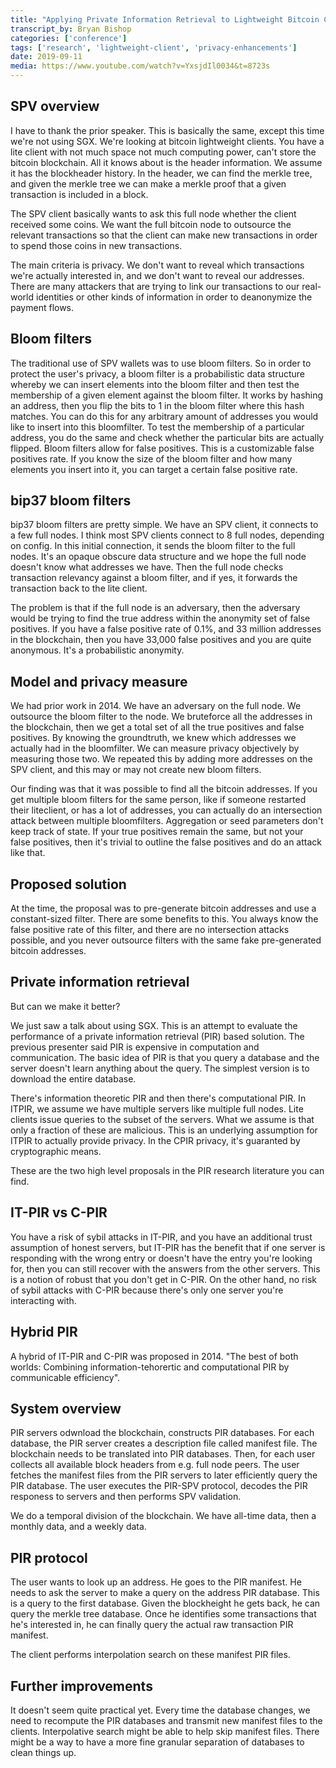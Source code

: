```yaml
---
title: "Applying Private Information Retrieval to Lightweight Bitcoin Clients"
transcript_by: Bryan Bishop
categories: ['conference']
tags: ['research', 'lightweight-client', 'privacy-enhancements']
date: 2019-09-11
media: https://www.youtube.com/watch?v=YxsjdIl0034&t=8723s
---
```

## SPV overview

I have to thank the prior speaker. This is basically the same, except this time we're not using SGX. We're looking at bitcoin lightweight clients. You have a lite client with not much space not much computing power, can't store the bitcoin blockchain. All it knows about is the header information. We assume it has the blockheader history. In the header, we can find the merkle tree, and given the merkle tree we can make a merkle proof that a given transaction is included in a block.

The SPV client basically wants to ask this full node whether the client received some coins. We want the full bitcoin node to outsource the relevant transactions so that the client can make new transactions in order to spend those coins in new transactions.

The main criteria is privacy. We don't want to reveal which transactions we're actually interested in, and we don't want to reveal our addresses. There are many attackers that are trying to link our transactions to our real-world identities or other kinds of information in order to deanonymize the payment flows.

## Bloom filters

The traditional use of SPV wallets was to use bloom filters. So in order to protect the user's privacy, a bloom filter is a probabilistic data structure whereby we can insert elements into the bloom filter and then test the membership of a given element against the bloom filter. It works by hashing an address, then you flip the bits to 1 in the bloom filter where this hash matches. You can do this for any arbitrary amount of addresses you would like to insert into this bloomfilter. To test the membership of a particular address, you do the same and check whether the particular bits are actually flipped. Bloom filters allow for false positives. This is a customizable false positives rate. If you know the size of the bloom filter and how many elements you insert into it, you can target a certain false positive rate.

## bip37 bloom filters

bip37 bloom filters are pretty simple. We have an SPV client, it connects to a few full nodes. I think most SPV clients connect to 8 full nodes, depending on config. In this initial connection, it sends the bloom filter to the full nodes. It's an opaque obscure data structure and we hope the full node doesn't know what addresses we have. Then the full node checks transaction relevancy against a bloom filter, and if yes, it forwards the transaction back to the lite client.

The problem is that if the full node is an adversary, then the adversary would be trying to find the true address within the anonymity set of false positives. If you have a false positive rate of 0.1%, and 33 million addresses in the blockchain, then you have 33,000 false positives and you are quite anonymous. It's a probabilistic anonymity.

## Model and privacy measure

We had prior work in 2014. We have an adversary on the full node. We outsource the bloom filter to the node. We bruteforce all the addresses in the blockchain, then we get a total set of all the true positives and false positives. By knowing the groundtruth, we knew which addresses we actually had in the bloomfilter. We can measure privacy objectively by measuring those two. We repeated this by adding more addresses on the SPV client, and this may or may not create new bloom filters.

Our finding was that it was possible to find all the bitcoin addresses. If you get multiple bloom filters for the same person, like if someone restarted their liteclient, or has a lot of addresses, you can actually do an intersection attack between multiple bloomfilters. Aggregation or seed parameters don't keep track of state. If your true positives remain the same, but not your false positives, then it's trivial to outline the false positives and do an attack like that.

## Proposed solution

At the time, the proposal was to pre-generate bitcoin addresses and use a constant-sized filter. There are some benefits to this. You always know the false positive rate of this filter, and there are no intersection attacks possible, and you never outsource filters with the same fake pre-generated bitcoin addresses.

## Private information retrieval

But can we make it better?

We just saw a talk about using SGX. This is an attempt to evaluate the performance of a private information retrieval (PIR) based solution. The previous presenter said PIR is expensive in computation and communication. The basic idea of PIR is that you query a database and the server doesn't learn anything about the query. The simplest version is to download the entire database.

There's information theoretic PIR and then there's computational PIR. In ITPIR, we assume we have multiple servers like multiple full nodes. Lite clients issue queries to the subset of the servers. What we assume is that only a fraction of these are malicious. This is an underlying assumption for ITPIR to actually provide privacy. In the CPIR privacy, it's guaranted by cryptographic means.

These are the two high level proposals in the PIR research literature you can find.

## IT-PIR vs C-PIR

You have a risk of sybil attacks in IT-PIR, and you have an additional trust assumption of honest servers, but IT-PIR has the benefit that if one server is responding with the wrong entry or doesn't have the entry you're looking for, then you can still recover with the answers from the other servers. This is a notion of robust that you don't get in C-PIR. On the other hand, no risk of sybil attacks with C-PIR because there's only one server you're interacting with.

## Hybrid PIR

A hybrid of IT-PIR and C-PIR was proposed in 2014. "The best of both worlds: Combining information-tehorertic and computational PIR by communicable efficiency".

## System overview

PIR servers odwnload the blockchain, constructs PIR databases. For each database, the PIR server creates a description file called manifest file. The blockchain needs to be translated into PIR databases. Then, for each user collects all available block headers from e.g. full node peers. The user fetches the manifest files from the PIR servers to later efficiently query the PIR database. The user executes the PIR-SPV protocol, decodes the PIR responess to servers and then performs SPV validation.

We do a temporal division of the blockchain. We have all-time data, then a monthly data, and a weekly data.

## PIR protocol

The user wants to look up an address. He goes to the PIR manifest. He needs to ask the server to make a query on the address PIR database. This is a query to the first database. Given the blockheight he gets back, he can query the merkle tree database. Once he identifies some transactions that he's interested in, he can finally query the actual raw transaction PIR manifest.

The client performs interpolation search on these manifest PIR files.

## Further improvements

It doesn't seem quite practical yet. Every time the database changes, we need to recompute the PIR databases and transmit new manifest files to the clients. Interpolative search might be able to help skip manifest files. There might be a way to have a more fine granular separation of databases to clean things up.

